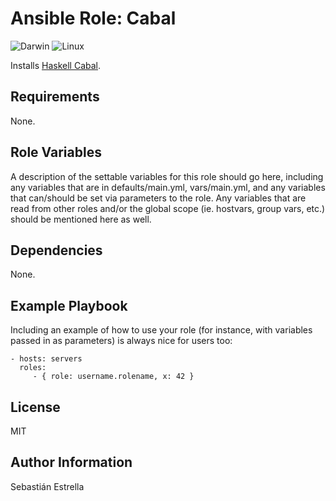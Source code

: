 # Ansible Role: Cabal

![Darwin](https://github.com/sestrella/ansible-role-cabal/workflows/Darwin/badge.svg)
![Linux](https://github.com/sestrella/ansible-role-cabal/workflows/Linux/badge.svg)

Installs [Haskell Cabal](https://www.haskell.org/cabal/).

## Requirements

None.


Role Variables
--------------

A description of the settable variables for this role should go here, including any variables that are in defaults/main.yml, vars/main.yml, and any variables that can/should be set via parameters to the role. Any variables that are read from other roles and/or the global scope (ie. hostvars, group vars, etc.) should be mentioned here as well.

## Dependencies

None.

Example Playbook
----------------

Including an example of how to use your role (for instance, with variables passed in as parameters) is always nice for users too:

    - hosts: servers
      roles:
         - { role: username.rolename, x: 42 }

## License

MIT

## Author Information

Sebastián Estrella
